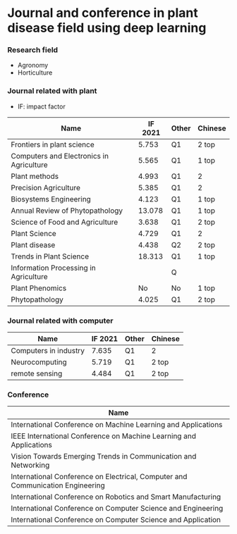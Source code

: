 # Journal and conference in plant disease field using deep learning

### Research field 
* Agronomy
* Horticulture

### Journal related with plant
* IF: impact factor

| Name                                     | IF 2021 | Other | Chinese |
|------------------------------------------|---------|-------|---------|
| Frontiers in plant science               | 5.753   | Q1    | 2 top   |
| Computers and Electronics in Agriculture | 5.565   | Q1    | 1 top   |
| Plant methods                            | 4.993   | Q1    | 2       |
| Precision Agriculture                    | 5.385   | Q1    | 2       |
| Biosystems Engineering                   | 4.123   | Q1    | 1 top   |
| Annual Review of Phytopathology          | 13.078  | Q1    | 1 top   |
| Science of Food and Agriculture          | 3.638   | Q1    | 2 top   |
| Plant Science                            | 4.729   | Q1    | 2       |
| Plant disease                            | 4.438   | Q2    | 2 top   |
| Trends in Plant Science                  | 18.313  | Q1    | 1 top   |
| Information Processing in Agriculture    |         | Q     |         |
| Plant Phenomics                          | No      | No    | 1 top   |
| Phytopathology                           | 4.025   | Q1    | 2 top   |




### Journal related with computer
| Name                  | IF 2021 | Other | Chinese |
|-----------------------|---------|-------|---------|
| Computers in industry | 7.635   | Q1    | 2       |
| Neurocomputing        | 5.719   | Q1    | 2 top   | 
| remote sensing        | 4.484   | Q1    | 2 top   |


### Conference
| Name                                                                           |
|--------------------------------------------------------------------------------|
| International Conference on Machine Learning and Applications                  |
| IEEE International Conference on Machine Learning and Applications             |
| Vision Towards Emerging Trends in Communication and Networking                 |
| International Conference on Electrical, Computer and Communication Engineering |
| International Conference on Robotics and Smart Manufacturing                   |
| International Conference on Computer Science and Engineering                   |
| International Conference on Computer Science and Application                   |
